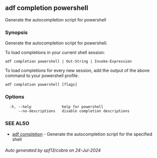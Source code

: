 ## adf completion powershell

Generate the autocompletion script for powershell

### Synopsis

Generate the autocompletion script for powershell.

To load completions in your current shell session:

	adf completion powershell | Out-String | Invoke-Expression

To load completions for every new session, add the output of the above command
to your powershell profile.


```
adf completion powershell [flags]
```

### Options

```
  -h, --help              help for powershell
      --no-descriptions   disable completion descriptions
```

### SEE ALSO

* [adf completion](adf_completion.md)	 - Generate the autocompletion script for the specified shell

###### Auto generated by spf13/cobra on 24-Jul-2024
